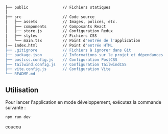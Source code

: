 ```bash
├── public               // Fichiers statiques
│
├── src                  // Code source
│   ├── assets           // Images, polices, etc.
│   ├── components       // Composants React
│   ├── store.js         // Configuration Redux
│   ├── styles           // Fichiers CSS
│   └── main.tsx         // Point d'entrée de l'application
│── index.html           // Point d'entrée HTML
├── .gitignore           // Fichiers à ignorer dans Git
├── package.json         // Informations sur le projet et dépendances
├── postcss.config.js    // Configuration PostCSS
├── tailwind.config.js   // Configuration TailwindCSS
├── vite.config.js       // Configuration Vite
└── README.md
```

## Utilisation

Pour lancer l'application en mode développement, exécutez la commande suivante :

```bash
npm run dev
```

coucou

